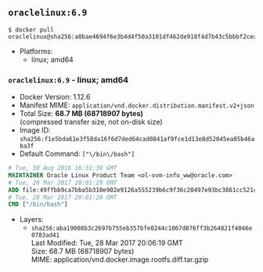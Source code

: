 ## `oraclelinux:6.9`

```console
$ docker pull oraclelinux@sha256:a0bae4694f6e3b4d4f50a3101df462de918f4d7b43c5bbbf2cea2a0248e7fc8c
```

-	Platforms:
	-	linux; amd64

### `oraclelinux:6.9` - linux; amd64

-	Docker Version: 1.12.6
-	Manifest MIME: `application/vnd.docker.distribution.manifest.v2+json`
-	Total Size: **68.7 MB (68718907 bytes)**  
	(compressed transfer size, not on-disk size)
-	Image ID: `sha256:f1e5bda61e3f58da16f6d7ded64cad0841af9fce1d13e8d52045ea05b46aba3f`
-	Default Command: `["\/bin\/bash"]`

```dockerfile
# Tue, 30 Aug 2016 16:31:30 GMT
MAINTAINER Oracle Linux Product Team <ol-ovm-info_ww@oracle.com>
# Tue, 28 Mar 2017 20:01:29 GMT
ADD file:49ffbb9ca7bba5b310e902e9126a555239b6c9f36c20497e93bc3861cc521c66 in / 
# Tue, 28 Mar 2017 20:01:29 GMT
CMD ["/bin/bash"]
```

-	Layers:
	-	`sha256:aba19008b3c2697b755eb357bfe0244c1067d876ff3b264821f4046e0783ad41`  
		Last Modified: Tue, 28 Mar 2017 20:06:19 GMT  
		Size: 68.7 MB (68718907 bytes)  
		MIME: application/vnd.docker.image.rootfs.diff.tar.gzip
